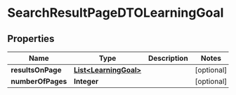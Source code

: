 

# SearchResultPageDTOLearningGoal


## Properties

| Name | Type | Description | Notes |
|------------ | ------------- | ------------- | -------------|
|**resultsOnPage** | [**List&lt;LearningGoal&gt;**](LearningGoal.md) |  |  [optional] |
|**numberOfPages** | **Integer** |  |  [optional] |



